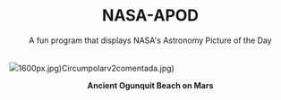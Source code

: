 <div align="center">
  <h1>
    NASA-APOD
  </h1>
</div>
  
<div align="center">
  A fun program that displays NASA's Astronomy Picture of the Day
</div>

<br>

![](https://apod.nasa.gov/apod/image/2503/OgunquitBeach_Curiosity_8776.jpg)1600px.jpg)Circumpolarv2comentada.jpg)

<p align = "center">
  <b>Ancient Ogunquit Beach on Mars</b>
</p>
